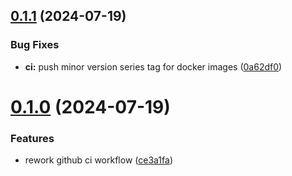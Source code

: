 ## [0.1.1](https://github.com/l4rm4nd/TRSync/compare/v0.1.0...v0.1.1) (2024-07-19)


### Bug Fixes

* **ci:** push minor version series tag for docker images ([0a62df0](https://github.com/l4rm4nd/TRSync/commit/0a62df03a56a3da00a4c7121604700e003a7306d))



# [0.1.0](https://github.com/l4rm4nd/TRSync/compare/ce3a1fa4bde15b9026ecf1ac9ef508b81a3e2df0...v0.1.0) (2024-07-19)


### Features

* rework github ci workflow ([ce3a1fa](https://github.com/l4rm4nd/TRSync/commit/ce3a1fa4bde15b9026ecf1ac9ef508b81a3e2df0))



